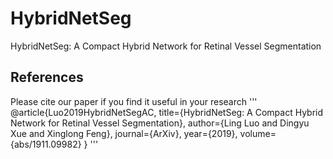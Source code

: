 # HybridNetSeg
HybridNetSeg: A Compact Hybrid Network for Retinal Vessel Segmentation

## References

Please cite our paper if you find it useful in your research
'''
@article{Luo2019HybridNetSegAC,
  title={HybridNetSeg: A Compact Hybrid Network for Retinal Vessel Segmentation},
  author={Ling Luo and Dingyu Xue and Xinglong Feng},
  journal={ArXiv},
  year={2019},
  volume={abs/1911.09982}
}
'''
